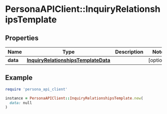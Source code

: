 # PersonaAPIClient::InquiryRelationshipsTemplate

## Properties

| Name | Type | Description | Notes |
| ---- | ---- | ----------- | ----- |
| **data** | [**InquiryRelationshipsTemplateData**](InquiryRelationshipsTemplateData.md) |  | [optional] |

## Example

```ruby
require 'persona_api_client'

instance = PersonaAPIClient::InquiryRelationshipsTemplate.new(
  data: null
)
```

